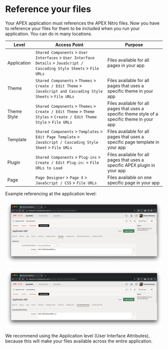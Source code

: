 # Reference your files

Your APEX application must references the APEX Nitro files. Now you have to reference your files for them to be included when you run your application. You can do in many locations.

| Level       | Access Point                                                                                                             | Purpose                                                                                                  |
| ----------- | ------------------------------------------------------------------------------------------------------------------------ | -------------------------------------------------------------------------------------------------------- |
| Application | `Shared Components` > `User Interfaces` > `User Interface Details` > `JavaScript / Cascading Style Sheets` > `File URLs` | Files available for all pages in your app                                                      |
| Theme       | `Shared Components` > `Themes` > `Create / Edit Theme` > `JavaScript and Cascading Style Sheets` > `File URLs`           | Files available for all pages that uses a specific theme in your app                           |
| Theme Style | `Shared Components` > `Themes` > `Create / Edit Theme` > `Theme Styles` > `Create / Edit Theme Style` > `File URLs`      | Files available for all pages that uses a specific theme style of a specific theme in your app |
| Template    | `Shared Components` > `Templates` > `Edit Page Template` > `JavaScript / Cascading Style Sheet` > `File URLs`            | Files available for all pages that uses a specific page template in your app                   |
| Plugin      | `Shared Components` > `Plug-ins` > `Create / Edit Plug-in:` > `File URLs to Load`                                        | Files available for all pages that uses a specific APEX plugin in your app                     |
| Page        | `Page Designer` > `Page X` > `JavaScript / CSS` > `File URLs`                                                            | Files available on one specific page in your app                                               |

Example referencing at the application level:

![setup-reference-application1](/docs/img/setup-reference-application1.png)

![setup-reference-application2](/docs/img/setup-reference-application2.png)

We recommend using the Application level (User Interface Attributes), because this will make your files available across the entire application.
